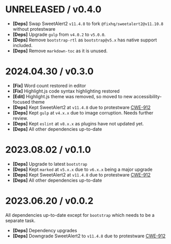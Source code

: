 
UNRELEASED / v0.4.0
====================
  * **[Deps]** Swap SweetAlert2 `v11.4.8` to fork `@fixhq/sweetalert2@v11.10.8` without protestware
  * **[Deps]** Upgrade `gulp` from `v4.0.2` to `v5.0.0`.
  * **[Deps]** Remove `bootstrap-rtl` as `bootstrap@v5.x` has native support included.
  * **[Deps]** Remove `markdown-toc` as it is unused.

2024.04.30 / v0.3.0
====================
  * **[Fix]** Word count restored in editor
  * **[Fix]** Highlight.js code syntax highlighting restored
  * **[Edit]** Highlight.js theme was removed, so moved to new accessibility-focused theme
  * **[Deps]** Kept SweetAlert2 at `v11.4.8` due to protestware [CWE-912](https://github.com/advisories/GHSA-qq6h-5g6j-q3cm)
  * **[Deps]** Kept `gulp` at `v4.x.x` due to image corruption. Needs further review.
  * **[Deps]** Kept `eslint` at `v8.x.x` as plugins have not updated yet.
  * **[Deps]** All other dependencies up-to-date

2023.08.02 / v0.1.0
====================
  * **[Deps]** Upgrade to latest `bootstrap`
  * **[Deps]** Kept `marked` at `v5.x.x` due to `v6.x.x` being a major upgrade
  * **[Deps]** Kept SweetAlert2 at `v11.4.8` due to protestware [CWE-912](https://github.com/advisories/GHSA-qq6h-5g6j-q3cm)
  * **[Deps]** All other dependencies up-to-date

2023.06.20 / v0.0.2
====================
All dependencies up-to-date except for `bootstrap` which needs to be a separate task.
  * **[Deps]** Dependency upgrades
  * **[Deps]** Downgrade SweetAlert2 to `v11.4.8` due to protestware [CWE-912](https://github.com/advisories/GHSA-qq6h-5g6j-q3cm)
